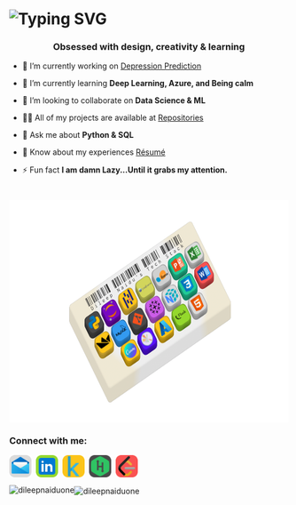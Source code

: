 <h1 align="left">
    <img src="https://readme-typing-svg.herokuapp.com?font=Indie+Flower&size=50&duration=3000&pause=1000&color=F23D3D&width=1000&height=100&lines=Namaste+🙏+This+is+Dileep+Sai+Naidu+Patcha." alt="Typing SVG" />
</h1>


<h3 align="center">Obsessed with design, creativity & learning</h3>

- 🔭 I’m currently working on [Depression Prediction](https://github.com/dileepNaiduOne/Will-You-Be-Depression)

- 🌱 I’m currently learning **Deep Learning, Azure, and Being calm**

- 👯 I’m looking to collaborate on **Data Science & ML**

- 👨‍💻 All of my projects are available at [Repositories](https://github.com/dileepNaiduOne?tab=repositories)
  
- 💬 Ask me about **Python & SQL**

- 📄 Know about my experiences [Résumé](https://drive.google.com/file/d/1ho5zgRe-ApYnaegkzqwJWxD4XeTUqnCv/view?usp=drive_link)

- ⚡ Fun fact **I am damn Lazy...Until it grabs my attention.**




<h1 align="center">
    <img align="center" src="https://github.com/dileepNaiduOne/icons/blob/main/skills.png" alt="dileepnaidu" height="400" width="900" />
</h1>


<h3 align="left">Connect with me:</h3>
<p align="left">
  <a href="mailto:dile2107@gmail.com?subject=Dileep%20Naidu%2C%20I%20saw%20your%20profile%20on%20Github..." target="blank"><img align="center" src="https://github.com/dileepNaiduOne/icons/blob/main/maile.png" alt="dileepnaidu" height="40" width="40" /></a>&nbsp;
  <a href="https://linkedin.com/in/dileepnaidu" target="blank"><img align="center" src="https://github.com/dileepNaiduOne/icons/blob/main/linkedin.png" alt="linkedin" height="40" width="40" /></a>&nbsp;
  <a href="https://kaggle.com/dileeppatchaone" target="blank"><img align="center" src="https://github.com/dileepNaiduOne/icons/blob/main/kaagle.png" alt="kaggle" height="40" width="40" /></a>&nbsp;
  <a href="https://www.hackerrank.com/dileepnaidu" target="blank"><img align="center" src="https://github.com/dileepNaiduOne/icons/blob/main/hr.png" alt="hackerrank" height="40" width="40" /></a>&nbsp;
  <a href="https://www.leetcode.com/dileepnaiduone" target="blank"><img align="center" src="https://github.com/dileepNaiduOne/icons/blob/main/leetcode.png" alt="leetcode" height="40" width="40" /></a>&nbsp;
</p>


<!--
<h3 align="left">Languages and Tools:</h3>
<p align="left">
  <a href="https://www.python.org/" target="_blank" rel="noreferrer"><img align="center" src="https://img.icons8.com/ios/50/python--v1.png" alt="tableau" width="40" height="40"/></a>&nbsp&nbsp&nbsp;
  <a href="https://public.tableau.com/app/profile/dileep.s.patcha/vizzes" target="_blank" rel="noreferrer"><img align="center" src="https://img.icons8.com/ios/50/tableau-software.png" alt="tableau" width="40" height="40"/></a>&nbsp&nbsp&nbsp;
  <a href="https://www.arduino.cc/" target="_blank" rel="noreferrer"><img align="center" src="https://img.icons8.com/ios/50/arduino.png" alt="arduino" width="40" height="40"/></a>&nbsp&nbsp&nbsp;
  <a href="https://azure.microsoft.com/en-in/" target="_blank" rel="noreferrer"><img align="center" src="https://github.com/dileepNaiduOne/dileepNaidu-V-2/blob/main/images/icons8-azure-48.png" alt="azure" width="40" height="40"/></a>&nbsp&nbsp&nbsp;
  <a href="https://www.w3schools.com/css/" target="_blank" rel="noreferrer"><img align="center" src="https://img.icons8.com/ios-filled/50/css3.png" alt="css3" width="40" height="40"/></a>&nbsp&nbsp&nbsp;
  <a href="https://www.w3.org/html/" target="_blank" rel="noreferrer"><img align="center" src="https://img.icons8.com/ios-filled/50/html-5--v2.png" alt="html5" width="40" height="40"/></a>&nbsp&nbsp&nbsp;
  <a href="https://www.mysql.com/" target="_blank" rel="noreferrer"><img align="center" src="https://img.icons8.com/external-those-icons-fill-those-icons/48/external-MySQL-programming-and-development-those-icons-fill-those-icons.png" alt="mysql" width="40" height="40"/></a>&nbsp&nbsp&nbsp;
  <a href="https://opencv.org/" target="_blank" rel="noreferrer"><img align="center" src="https://github.com/dileepNaiduOne/dileepNaidu-V-2/blob/main/images/icons8-opencv-48.png" alt="opencv" width="40" height="40"/></a>&nbsp&nbsp&nbsp;
  <a href="https://www.oracle.com/" target="_blank" rel="noreferrer"><img align="center" src="https://img.icons8.com/ios/50/oracle-logo.png" alt="oracle" width="40" height="40"/></a>&nbsp&nbsp&nbsp;
  <a href="https://pandas.pydata.org/" target="_blank" rel="noreferrer"><img align="center" src="https://github.com/dileepNaiduOne/dileepNaidu-V-2/blob/main/images/icons8-pandas-48.png" alt="pandas" width="40" height="40"/></a>&nbsp&nbsp&nbsp;
  <a href="https://www.postgresql.org" target="_blank" rel="noreferrer"><img align="center" src="https://img.icons8.com/ios-filled/50/postgreesql.png" alt="postgresql" width="40" height="40"/></a>&nbsp&nbsp&nbsp;
  <a href="https://pytorch.org/" target="_blank" rel="noreferrer"><img align="center" src="https://github.com/dileepNaiduOne/dileepNaidu-V-2/blob/main/images/icons8-pytorch-48.png" alt="pytorch" width="40" height="40"/></a>&nbsp&nbsp&nbsp;
  <a href="https://scikit-learn.org/" target="_blank" rel="noreferrer"><img align="center" src="https://github.com/dileepNaiduOne/dileepNaidu-V-2/blob/main/images/Scikit_learn_logo_small.png" alt="scikit_learn" width="70" height="40"/></a>&nbsp&nbsp&nbsp;
  <a href="https://seaborn.pydata.org/" target="_blank" rel="noreferrer"><img align="center" src="https://github.com/dileepNaiduOne/dileepNaidu-V-2/blob/main/images/22799945.png" alt="seaborn" width="40" height="40"/></a>&nbsp&nbsp&nbsp;
  <a href="https://numpy.org/doc/stable/" target="_blank" rel="noreferrer"><img align="center" src="https://github.com/dileepNaiduOne/dileepNaidu-V-2/blob/main/images/icons8-numpy-48.png" alt="numpy" width="40" height="40"/></a>&nbsp&nbsp&nbsp;
  <a href="https://www.tensorflow.org" target="_blank" rel="noreferrer"><img align="center" src="https://github.com/dileepNaiduOne/dileepNaidu-V-2/blob/main/images/22024tf.png" alt="tensorflow" width="40" height="40"/></a>&nbsp&nbsp&nbsp;
</p>
-->


<p><img align="left" src="https://github-readme-stats.vercel.app/api/top-langs?username=dileepnaiduone&show_icons=true&theme=gruvbox&title_color=45099f&text_color=313030&bg_color=f2f2f2&hide_border=false&locale=en&layout=compact" alt="dileepnaiduone" /></p>

<p><img align="center" src="https://github-readme-streak-stats.herokuapp.com/?user=dileepnaiduone&" alt="dileepnaiduone" /></p>
